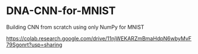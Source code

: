 # DNA-CNN-for-MNIST
Building CNN from scratch using only NumPy for MNIST

https://colab.research.google.com/drive/11njWEKARZmBmaHdpN6wbyMvF79Sgonrt?usp=sharing
